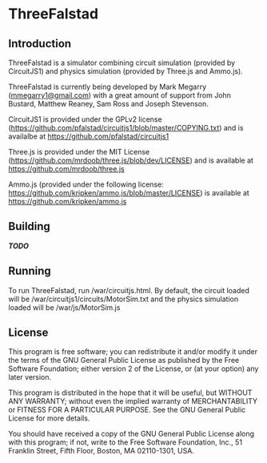 # ThreeFalstad

## Introduction

ThreeFalstad is a simulator combining circuit simulation (provided by CircuitJS1) and physics simulation (provided by Three.js and Ammo.js). 

ThreeFalstad is currently being developed by Mark Megarry (mmegarry1@gmail.com) with a great amount of support from John Bustard, Matthew Reaney, Sam Ross and Joseph Stevenson.

CircuitJS1 is provided under the GPLv2 license (https://github.com/pfalstad/circuitjs1/blob/master/COPYING.txt) and is availalbe at https://github.com/pfalstad/circuitjs1

Three.js is provided under the MIT License (https://github.com/mrdoob/three.js/blob/dev/LICENSE) and is available at https://github.com/mrdoob/three.js 

Ammo.js (provided under the following license: https://github.com/kripken/ammo.js/blob/master/LICENSE) is available at https://github.com/kripken/ammo.js

## Building
***TODO***

## Running
To run ThreeFalstad, run /war/circuitjs.html.  By default, the circuit loaded will be /war/circuitjs1/circuits/MotorSim.txt and the physics simulation loaded will be /war/js/MotorSim.js


## License

This program is free software; you can redistribute it and/or
modify it under the terms of the GNU General Public License
as published by the Free Software Foundation; either version 2
of the License, or (at your option) any later version.

This program is distributed in the hope that it will be useful,
but WITHOUT ANY WARRANTY; without even the implied warranty of
MERCHANTABILITY or FITNESS FOR A PARTICULAR PURPOSE.  See the
GNU General Public License for more details.

You should have received a copy of the GNU General Public License
along with this program; if not, write to the Free Software
Foundation, Inc., 51 Franklin Street, Fifth Floor, Boston, MA  02110-1301, USA.
